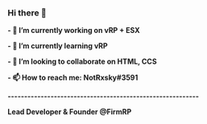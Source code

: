 ### Hi there 👋

**- 🔭 I’m currently working on vRP + ESX**

**- 🌱 I’m currently learning vRP**

**- 👯 I’m looking to collaborate on HTML, CCS**

**- 📫 How to reach me: NotRxsky#3591**

**----------------------------------------------------------**

**Lead Developer & Founder @FirmRP**
